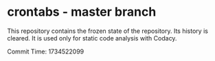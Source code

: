 # crontabs - master branch

This repository contains the frozen state of the repository.
Its history is cleared. It is used only for static code
analysis with Codacy.

Commit Time: 1734522099